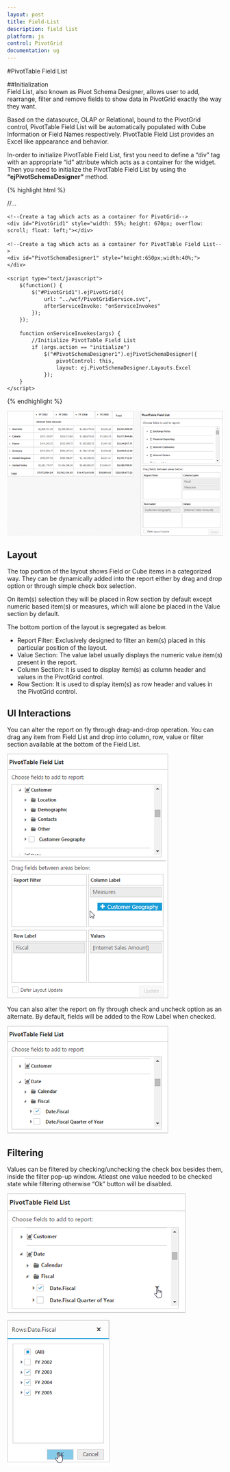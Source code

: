 ```yaml
---
layout: post
title: Field-List
description: field list
platform: js
control: PivotGrid
documentation: ug
---
```


#PivotTable Field List

##Initialization  
Field List, also known as Pivot Schema Designer, allows user to add, rearrange, filter and remove fields to show data in PivotGrid exactly the way they want.

Based on the datasource, OLAP or Relational, bound to the PivotGrid control, PivotTable Field List will be automatically populated with Cube Information or Field Names respectively. PivotTable Field List provides an Excel like appearance and behavior.

In-order to initialize PivotTable Field List, first you need to define a “div” tag with an appropriate “id” attribute which acts as a container for the widget. Then you need to initialize the PivotTable Field List by using the **“ejPivotSchemaDesigner”** method. 

{% highlight html %}

<html>
//...

<body>

    <!--Create a tag which acts as a container for PivotGrid-->
    <div id="PivotGrid1" style="width: 55%; height: 670px; overflow: scroll; float: left;"></div>

    <!--Create a tag which acts as a container for PivotTable Field List-->
    <div id="PivotSchemaDesigner1" style="height:650px;width:40%;">
    </div>

    <script type="text/javascript">
        $(function() {
            $("#PivotGrid1").ejPivotGrid({
                url: "../wcf/PivotGridService.svc",
                afterServiceInvoke: "onServiceInvokes"
            });
        });

        function onServiceInvokes(args) {
            //Initialize PivotTable Field List
            if (args.action == "initialize")
                $("#PivotSchemaDesigner1").ejPivotSchemaDesigner({
                    pivotControl: this,
                    layout: ej.PivotSchemaDesigner.Layouts.Excel
                });
        }
    </script>
</body>

</html>

{% endhighlight %}

![](PivotTable-Field-List_images/schema1.png)

## Layout
The top portion of the layout shows Field or Cube items in a categorized way. They can be dynamically added into the report either by drag and drop option or through simple check box selection.
 
On item(s) selection they will be placed in Row section by default except numeric based item(s) or measures, which will alone be placed in the Value section by default.
 
The bottom portion of the layout is segregated as below.

* Report Filter: Exclusively designed to filter an item(s) placed in this particular position of the layout. 
* Value Section: The value label usually displays the numeric value item(s) present in the report.
* Column Section: It is used to display item(s) as column header and values in the PivotGrid control. 
* Row Section: It is used to display item(s) as row header and values in the PivotGrid control.

## UI Interactions
You can alter the report on fly through drag-and-drop operation. You can drag any item from Field List and drop into column, row, value or filter section available at the bottom of the Field List.

![](PivotTable-Field-List_images/ui-operartion.png)
 
You can also alter the report on fly through check and uncheck option as an alternate. By default, fields will be added to the Row Label when checked.

![](PivotTable-Field-List_images/pivotfield.png)
 
## Filtering
Values can be filtered by checking/unchecking the check box besides them, inside the filter pop-up window. Atleast one value needed to be checked state while filtering otherwise “Ok” button will be disabled.

![](PivotTable-Field-List_images/filterclick.png)

![](PivotTable-Field-List_images/filter.png)
